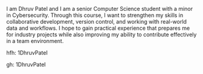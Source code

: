 I am Dhruv Patel and I am a senior Computer Science student with a minor in Cybersecurity. Through this course, I want to strengthen my skills in collaborative development, version control, and working with real-world data and workflows. I hope to gain practical experience that prepares me for industry projects while also improving my ability to contribute effectively in a team environment.  

hfh: 1DhruvPatel

gh: 1DhruvPatel